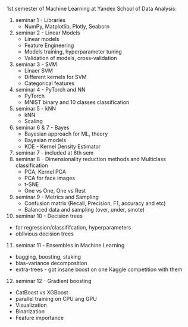 1st semester of Machine Learning at Yandex School of Data Analysis:
1. seminar 1 - Libraries
   - NumPy, Matplotlib, Plotly, Seaborn
2. seminar 2 - Linear Models
   - Linear models
   - Feature Engineering
   - Models training, hyperparameter tuning
   - Validation of models, cross-validation
3. seminar 3 - SVM
   - Linaer SVM
   - Different kernels for SVM
   - Categorical features
4. seminar 4 - PyTorch and NN
   - PyTorch
   - MNIST binary and 10 classes classification
5. seminar 5 - kNN
   - kNN
   - Scaling
6. seminar 6 & 7 - Bayes
   - Bayesian approach for ML, theory
   - Bayesian models
   - KDE - Kernel Density Estimator
7. seminar 7 - included at 6th sem
8. seminar 8 - Dimensionality reduction methods and Multiclass classification
   - PCA, Kernel PCA
   - PCA for face images
   - t-SNE
   - One vs One, One vs Rest
9. seminar 9 - Metrics and Sampling
   - Confusion matrix (Recall, Precision, F1, accuracy and etc)
   - Balanced data and sampling (over, under, smote)
10. seminar 10 - Decision trees
   - for regression/classififcation, hyperparameters
   - oblivious decision trees
11. seminar 11 - Ensembles in Machine Learning
   - bagging, boosting, staking
   - bias-variance decomposition
   - extra-trees - got insane boost on one Kaggle competition with them
12. seminar 12 - Gradient boosting
   - CatBoost vs XGBoost
   - parallel training on CPU ang GPU
   - Visualization
   - Binarization
   - Feature importance
